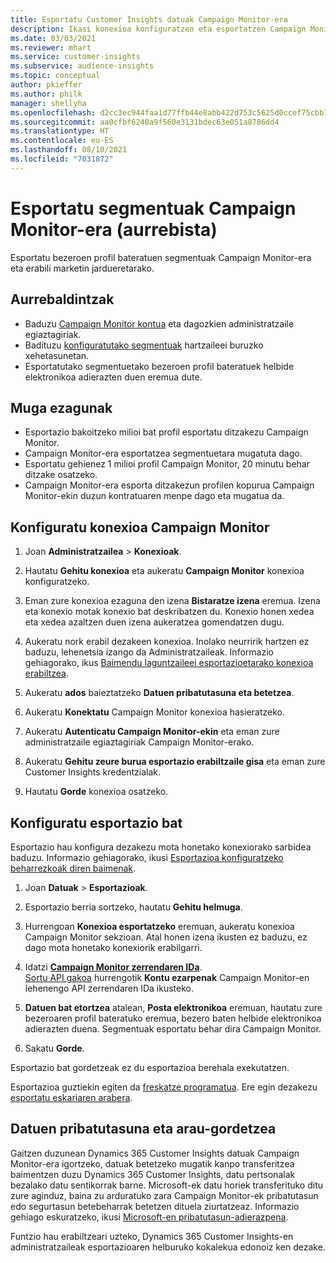 ```yaml
---
title: Esportatu Customer Insights datuak Campaign Monitor-era
description: Ikasi konexioa konfiguratzen eta esportatzen Campaign Monitor.
ms.date: 03/03/2021
ms.reviewer: mhart
ms.service: customer-insights
ms.subservice: audience-insights
ms.topic: conceptual
author: pkieffer
ms.author: philk
manager: shellyha
ms.openlocfilehash: d2cc3ec944faa1d77ffb44e8abb422d753c5625d0ccef75cbb7efb14cb7c3741
ms.sourcegitcommit: aa0cfbf6240a9f560e3131bdec63e051a8786dd4
ms.translationtype: HT
ms.contentlocale: eu-ES
ms.lasthandoff: 08/10/2021
ms.locfileid: "7031872"
---
```

# <a name="export-segments-to-campaign-monitor-preview"></a>Esportatu segmentuak Campaign Monitor-era (aurrebista)

Esportatu bezeroen profil bateratuen segmentuak Campaign Monitor-era eta erabili marketin jardueretarako.

## <a name="prerequisites"></a>Aurrebaldintzak

-   Baduzu [Campaign Monitor kontua](https://www.campaignmonitor.com/) eta dagozkien administratzaile egiaztagiriak.
-   Badituzu [konfiguratutako segmentuak](segments.md) hartzaileei buruzko xehetasunetan.
-   Esportatutako segmentuetako bezeroen profil bateratuek helbide elektronikoa adierazten duen eremua dute.

## <a name="known-limitations"></a>Muga ezagunak

- Esportazio bakoitzeko milioi bat profil esportatu ditzakezu Campaign Monitor.
- Campaign Monitor-era esportatzea segmentuetara mugatuta dago.
- Esportatu gehienez 1 milioi profil Campaign Monitor, 20 minutu behar ditzake osatzeko. 
- Campaign Monitor-era esporta ditzakezun profilen kopurua Campaign Monitor-ekin duzun kontratuaren menpe dago eta mugatua da.

## <a name="set-up-connection-to-campaign-monitor"></a>Konfiguratu konexioa Campaign Monitor

1. Joan **Administratzailea** > **Konexioak**.

1. Hautatu **Gehitu konexioa** eta aukeratu **Campaign Monitor** konexioa konfiguratzeko.

1. Eman zure konexioa ezaguna den izena **Bistaratze izena** eremua. Izena eta konexio motak konexio bat deskribatzen du. Konexio honen xedea eta xedea azaltzen duen izena aukeratzea gomendatzen dugu.

1. Aukeratu nork erabil dezakeen konexioa. Inolako neurririk hartzen ez baduzu, lehenetsia izango da Administratzaileak. Informazio gehiagorako, ikus [Baimendu laguntzaileei esportazioetarako konexioa erabiltzea](connections.md#allow-contributors-to-use-a-connection-for-exports).

1. Aukeratu **ados** baieztatzeko **Datuen pribatutasuna eta betetzea**.

1. Aukeratu **Konektatu** Campaign Monitor konexioa hasieratzeko.

1. Aukeratu **Autenticatu Campaign Monitor-ekin** eta eman zure administratzaile egiaztagiriak Campaign Monitor-erako.

1. Aukeratu **Gehitu zeure burua esportazio erabiltzaile gisa** eta eman zure Customer Insights kredentzialak.

1. Hautatu **Gorde** konexioa osatzeko.

## <a name="configure-an-export"></a>Konfiguratu esportazio bat

Esportazio hau konfigura dezakezu mota honetako konexiorako sarbidea baduzu. Informazio gehiagorako, ikusi [Esportazioa konfiguratzeko beharrezkoak diren baimenak](export-destinations.md#set-up-a-new-export).

1. Joan **Datuak** > **Esportazioak**.

1. Esportazio berria sortzeko, hautatu **Gehitu helmuga**.

1. Hurrengoan **Konexioa esportatzeko** eremuan, aukeratu konexioa Campaign Monitor sekzioan. Atal honen izena ikusten ez baduzu, ez dago mota honetako konexiorik erabilgarri.

1. Idatzi [**Campaign Monitor zerrendaren IDa**](https://www.campaignmonitor.com/api/getting-started/#your-list-id).    
   [Sortu API gakoa](https://www.campaignmonitor.com/api/getting-started/) hurrengotik **Kontu ezarpenak** Campaign Monitor-en lehenengo API zerrendaren IDa ikusteko.  

3. **Datuen bat etortzea** atalean, **Posta elektronikoa** eremuan, hautatu zure bezeroaren profil bateratuko eremua, bezero baten helbide elektronikoa adierazten duena. Segmentuak esportatu behar dira Campaign Monitor.

1. Sakatu **Gorde**.

Esportazio bat gordetzeak ez du esportazioa berehala exekutatzen.

Esportazioa guztiekin egiten da [freskatze programatua](system.md#schedule-tab). Ere egin dezakezu [esportatu eskariaren arabera](export-destinations.md#run-exports-on-demand). 


## <a name="data-privacy-and-compliance"></a>Datuen pribatutasuna eta arau-gordetzea

Gaitzen duzunean Dynamics 365 Customer Insights datuak Campaign Monitor-era igortzeko, datuak betetzeko mugatik kanpo transferitzea baimentzen duzu Dynamics 365 Customer Insights, datu pertsonalak bezalako datu sentikorrak barne. Microsoft-ek datu horiek transferituko ditu zure aginduz, baina zu arduratuko zara Campaign Monitor-ek pribatutasun edo segurtasun betebeharrak betetzen dituela ziurtatzeaz. Informazio gehiago eskuratzeko, ikusi [Microsoft-en pribatutasun-adierazpena](https://go.microsoft.com/fwlink/?linkid=396732).

Funtzio hau erabiltzeari uzteko, Dynamics 365 Customer Insights-en administratzaileak esportazioaren helburuko kokalekua edonoiz ken dezake.
